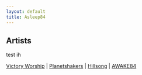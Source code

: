 ```yaml
---
layout: default
title: Asleep84
---
```


## Artists
test ih

[Victory Worship](/artists/victory) | [Planetshakers](/artists/planetshakers) | [Hillsong](/artists/hillsong) | [AWAKE84](/artists/a84)
